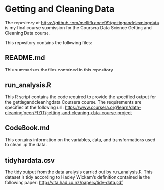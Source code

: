 # Getting and Cleaning Data

The repository at <https://github.com/mellifluence99/gettingandcleaningdata> is my final course submission for the Coursera Data Science Getting and Cleaning Data course.

This repository contains the following files:

## README.md

This summarises the files contained in this repository.

##  run_analysis.R

This R script contains the code required to provide the specified output for the gettingandcleaningdata Coursera course.  The requirements are specified at the following url: <https://www.coursera.org/learn/data-cleaning/peer/FIZtT/getting-and-cleaning-data-course-project>

## CodeBook.md 

This contains information on the variables, data, and transformations used to clean up the data.

## tidyhardata.csv

The tidy output from the data analysis carried out by run_analysis.R.  This dataset is tidy according to Hadley Wickam's definition contained in the following paper: <http://vita.had.co.nz/papers/tidy-data.pdf>